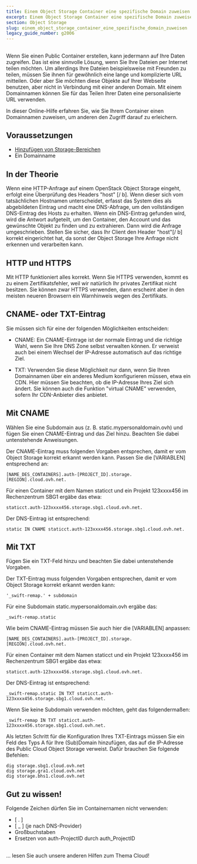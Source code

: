 ```yaml
---
title: Einem Object Storage Container eine spezifische Domain zuweisen
excerpt: Einem Object Storage Container eine spezifische Domain zuweisen
section: Object Storage
slug: einem_object_storage_container_eine_spezifische_domain_zuweisen
legacy_guide_number: g2006
---
```



## 
Wenn Sie einen Public Container erstellen, kann jedermann auf Ihre Daten zugreifen. Das ist eine sinnvolle Lösung, wenn Sie Ihre Dateien per Internet teilen möchten.
Um allerdings Ihre Dateien beispielsweise mit Freunden zu teilen, müssen Sie ihnen für gewöhnlich eine lange und komplizierte URL mitteilen.
Oder aber Sie möchten diese Objekte auf Ihrer Webseite benutzen, aber nicht in Verbindung mit einer anderen Domain.
Mit einem Domainnamen können Sie für das Teilen Ihrer Daten eine personalisierte URL verwenden.

In dieser Online-Hilfe erfahren Sie, wie Sie Ihrem Container einen Domainnamen zuweisen, um anderen den Zugriff darauf zu erleichern.


## Voraussetzungen

- [Hinzufügen von Storage-Bereichen]({legacy}1790)
- Ein Domainname




## In der Theorie
Wenn eine HTTP-Anfrage auf einem OpenStack Object Storage eingeht, erfolgt eine Überprüfung des Headers  "host" [/ b]. Wenn dieser sich vom tatsächlichen Hostnamen unterscheidet, erfasst das System dies als abgebildeten Eintrag und macht eine DNS-Abfrage, um den vollständigen DNS-Eintrag des Hosts zu erhalten.
Wenn ein DNS-Eintrag gefunden wird, wird die Antwort aufgeteilt, um den Container, den Account und das gewünschte Objekt zu finden und zu extrahieren. Dann wird die Anfrage umgeschrieben.
Stellen Sie sicher, dass Ihr Client den Header "host"[/ b] korrekt eingerichtet hat, da sonst der Object Storage Ihre Anfrage nicht erkennen und verarbeiten kann.


## HTTP und HTTPS
Mit HTTP funktioniert alles korrekt.
Wenn Sie HTTPS verwenden, kommt es zu einem Zertifikatsfehler, weil wir natürlich Ihr privates Zertifikat nicht besitzen.
Sie können zwar HTTPS verwenden, dann erscheint aber in den meisten neueren Browsern ein Warnhinweis wegen des Zertifikats.


## CNAME- oder TXT-Eintrag
Sie müssen sich für eine der folgenden Möglichkeiten entscheiden:


- CNAME: Ein CNAME-Eintrage ist der normale Eintrag und die richtige Wahl, wenn Sie Ihre DNS Zone selbst verwalten können. Er verweist auch bei einem Wechsel der IP-Adresse automatisch auf das richtige Ziel.

- TXT: Verwenden Sie diese Möglichkeit nur dann, wenn Sie Ihren Domainnamen über ein anderes Medium konfigurieren müssen, etwa ein CDN. Hier müssen Sie beachten, ob die IP-Adresse Ihres Ziel sich ändert. Sie können auch die Funktion "virtual CNAME" verwenden, sofern Ihr CDN-Anbieter dies anbietet.




## Mit CNAME
Wählen Sie eine Subdomain aus (z. B. static.mypersonaldomain.ovh) und fügen Sie einen CNAME-Eintrag und das Ziel hinzu. Beachten Sie dabei untenstehende Anweisungen.

Der CNAME-Eintrag muss folgenden Vorgaben entsprechen, damit er vom Object Storage korrekt erkannt werden kann. Passen Sie die [VARIABLEN] entsprechend an:


```
[NAME_DES_CONTAINERS].auth-[PROJECT_ID].storage.[REGION].cloud.ovh.net.
```


Für einen Container mit dem Namen staticct und ein Projekt 123xxxx456 im Rechenzentrum SBG1 ergäbe das etwa:


```
staticct.auth-123xxxx456.storage.sbg1.cloud.ovh.net.
```


Der DNS-Eintrag ist entsprechend:


```
static IN CNAME staticct.auth-123xxxx456.storage.sbg1.cloud.ovh.net.
```




## Mit TXT
Fügen Sie ein TXT-Feld hinzu und beachten Sie dabei untenstehende Vorgaben.

Der TXT-Eintrag muss folgenden Vorgaben entsprechen, damit er vom Object Storage korrekt erkannt werden kann:


```
'_swift-remap.' + subdomain
```


Für eine Subdomain static.mypersonaldomain.ovh ergäbe das:


```
_swift-remap.static
```


Wie beim CNAME-Eintrag müssen Sie auch hier die [VARIABLEN] anpassen:


```
[NAME_DES_CONTAINERS].auth-[PROJECT_ID].storage.[REGION].cloud.ovh.net.
```


Für einen Container mit dem Namen staticct und ein Projekt 123xxxx456 im Rechenzentrum SBG1 ergäbe das etwa:


```
staticct.auth-123xxxx456.storage.sbg1.cloud.ovh.net.
```


Der DNS-Eintrag ist entsprechend:


```
_swift-remap.static IN TXT staticct.auth-123xxxx456.storage.sbg1.cloud.ovh.net.
```


Wenn Sie keine Subdomain verwenden möchten, geht das folgendermaßen:


```
_swift-remap IN TXT staticct.auth-123xxxx456.storage.sbg1.cloud.ovh.net.
```


Als letzten Schritt für die Konfiguration Ihres TXT-Eintrags müssen Sie ein Feld des Typs A für Ihre (Sub)Domain hinzufügen, das auf die IP-Adresse des Public Cloud Object Storage verweist.
Dafür brauchen Sie folgende Befehlen:


```
dig storage.sbg1.cloud.ovh.net
dig storage.gra1.cloud.ovh.net
dig storage.bhs1.cloud.ovh.net
```



## Gut zu wissen!
Folgende Zeichen dürfen Sie im Containernamen nicht verwenden:


- [ . ]
- [ _ ] (je nach DNS-Provider)
- Großbuchstaben
- Ersetzen von auth-ProjectID durch auth_ProjectID




## 
... lesen Sie auch unsere anderen Hilfen zum Thema Cloud!

